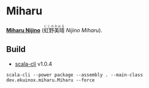 # Miharu

[**Miharu Nijino**](http://comic-girls.com/character/?mode=detail&id=chara7) (<ruby>虹野美晴<rt>にじのみはる</rt></ruby> *Nijino Miharu*).

## Build

- [scala-cli](https://scala-cli.virtuslab.org) v1.0.4

`scala-cli --power package --assembly . --main-class dev.ekuinox.miharu.Miharu --force`
